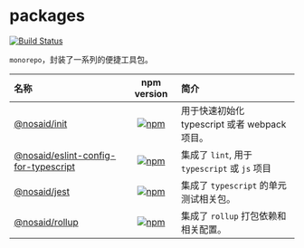 # packages

[![Build Status](https://travis-ci.org/shalldie/packages.svg?branch=master)](https://travis-ci.org/shalldie/packages)

`monorepo`，封装了一系列的便捷工具包。

| 名称                                                            |                                                                     npm version                                                                     | 简介                                          |
| :-------------------------------------------------------------- | :-------------------------------------------------------------------------------------------------------------------------------------------------: | :-------------------------------------------- |
| [@nosaid/init](packages/@nosaid/init)                           |                         [![npm](https://img.shields.io/npm/v/@nosaid/init.svg)](https://www.npmjs.com/package/@nosaid/init)                         | 用于快速初始化 typescript 或者 webpack 项目。 |
| [@nosaid/eslint-config-for-typescript](packages/@nosaid/eslint) | [![npm](https://img.shields.io/npm/v/@nosaid/eslint-config-for-typescript.svg)](https://www.npmjs.com/package/@nosaid/eslint-config-for-typescript) | 集成了 `lint`, 用于 `typescript` 或 `js` 项目 |
| [@nosaid/jest](packages/@nosaid/jest)                           |                         [![npm](https://img.shields.io/npm/v/@nosaid/jest.svg)](https://www.npmjs.com/package/@nosaid/jest)                         | 集成了 `typescript` 的单元测试相关包。        |
| [@nosaid/rollup](packages/@nosaid/rollup)                       |                       [![npm](https://img.shields.io/npm/v/@nosaid/rollup.svg)](https://www.npmjs.com/package/@nosaid/rollup)                       | 集成了 `rollup` 打包依赖和相关配置。          |
